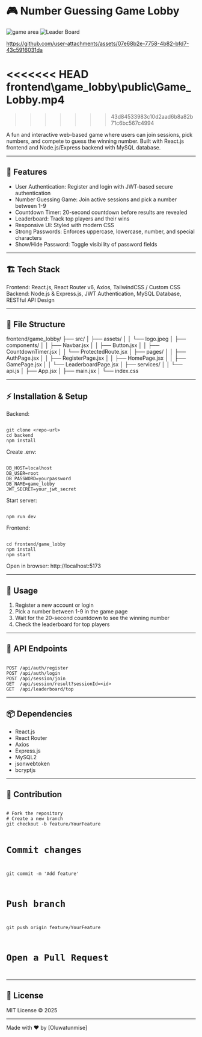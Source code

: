
# 🎮 Number Guessing Game Lobby
![game area](https://github.com/user-attachments/assets/0838ab6d-41ca-4fb7-ad65-387fc8e2c6ec)
![Leader Board](https://github.com/user-attachments/assets/2a58c7a1-59ba-434d-9b56-05cc29a9fa6b)

https://github.com/user-attachments/assets/07e68b2e-7758-4b82-bfd7-43c5916031da


<<<<<<< HEAD
frontend\game_lobby\public\Game_Lobby.mp4
=======
>>>>>>> 43d84533983c10d2aad6b8a82b71c6bc567c4994

A fun and interactive web-based game where users can join sessions, pick numbers, and compete to guess the winning number. Built with React.js frontend and Node.js/Express backend with MySQL database.  

---

## 🚀 Features

- User Authentication: Register and login with JWT-based secure authentication  
- Number Guessing Game: Join active sessions and pick a number between 1-9  
- Countdown Timer: 20-second countdown before results are revealed  
- Leaderboard: Track top players and their wins  
- Responsive UI: Styled with modern CSS  
- Strong Passwords: Enforces uppercase, lowercase, number, and special characters  
- Show/Hide Password: Toggle visibility of password fields  

---

## 🏗️ Tech Stack

Frontend: React.js, React Router v6, Axios, TailwindCSS / Custom CSS  
Backend: Node.js & Express.js, JWT Authentication, MySQL Database, RESTful API Design  

---

## 📂 File Structure

frontend/game_lobby/
├── src/
│   ├── assets/
│   │   └── logo.jpeg
│   ├── components/
│   │   ├── Navbar.jsx
│   │   ├── Button.jsx
│   │   ├── CountdownTimer.jsx
│   │   └── ProtectedRoute.jsx
│   ├── pages/
│   │   ├── AuthPage.jsx
│   │   ├── RegisterPage.jsx
│   │   ├── HomePage.jsx
│   │   ├── GamePage.jsx
│   │   └── LeaderboardPage.jsx
│   ├── services/
│   │   └── api.js
│   ├── App.jsx
│   ├── main.jsx
│   └── index.css

---

## ⚡ Installation & Setup

Backend:

<code class="language-bash">
git clone &lt;repo-url&gt;
cd backend
npm install
</code>

Create .env:

<code class="language-text">
DB_HOST=localhost
DB_USER=root
DB_PASSWORD=yourpassword
DB_NAME=game_lobby
JWT_SECRET=your_jwt_secret
</code>

Start server:

<code class="language-bash">
npm run dev
</code>

Frontend:

<code class="language-bash">
cd frontend/game_lobby
npm install
npm start
</code>

Open in browser: http://localhost:5173

---

## 🔑 Usage

1. Register a new account or login  
2. Pick a number between 1-9 in the game page  
3. Wait for the 20-second countdown to see the winning number  
4. Check the leaderboard for top players  

---

## 📝 API Endpoints

<code class="language-text">
POST /api/auth/register
POST /api/auth/login
POST /api/session/join
GET  /api/session/result?sessionId=&lt;id&gt;
GET  /api/leaderboard/top
</code>

---

## 📦 Dependencies

- React.js  
- React Router  
- Axios  
- Express.js  
- MySQL2  
- jsonwebtoken  
- bcryptjs  

---

## 📌 Contribution

<code class="language-bash">
# Fork the repository
# Create a new branch
git checkout -b feature/YourFeature

# Commit changes
git commit -m 'Add feature'

# Push branch
git push origin feature/YourFeature

# Open a Pull Request
</code>

---

## 📜 License

MIT License © 2025

---

Made with ❤️ by [Oluwatunmise]
